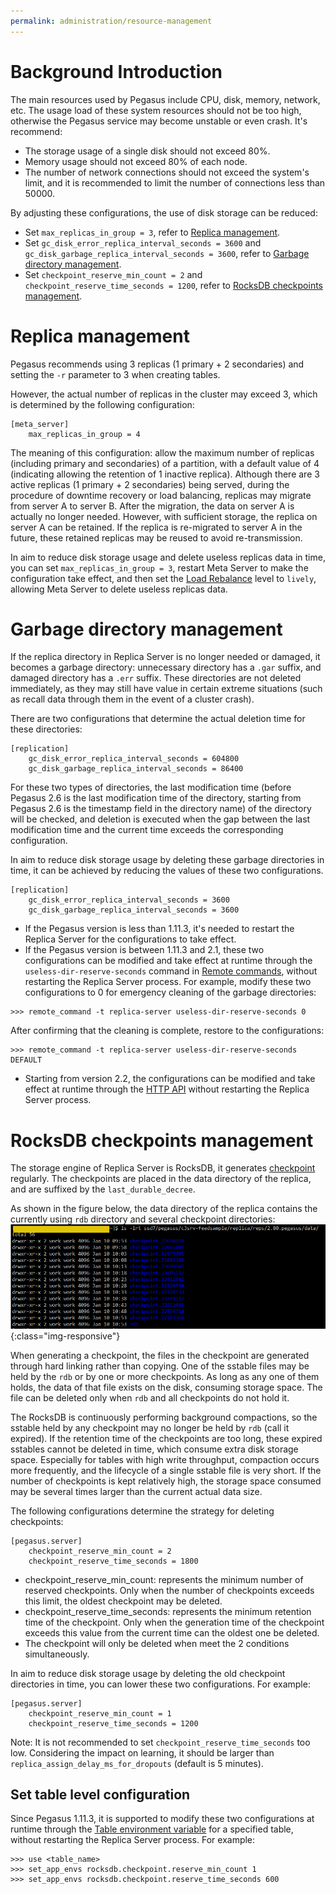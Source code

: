 ```yaml
---
permalink: administration/resource-management
---
```


# Background Introduction

The main resources used by Pegasus include CPU, disk, memory, network, etc. The usage load of these system resources should not be too high, otherwise the Pegasus service may become unstable or even crash. It's recommend:
* The storage usage of a single disk should not exceed 80%.
* Memory usage should not exceed 80% of each node.
* The number of network connections should not exceed the system's limit, and it is recommended to limit the number of connections less than 50000.

By adjusting these configurations, the use of disk storage can be reduced:
* Set `max_replicas_in_group = 3`, refer to [Replica management](#replica-management).
* Set `gc_disk_error_replica_interval_seconds = 3600` and `gc_disk_garbage_replica_interval_seconds = 3600`, refer to [Garbage directory management](#garbage-directory-management).
* Set `checkpoint_reserve_min_count = 2` and `checkpoint_reserve_time_seconds = 1200`, refer to [RocksDB checkpoints management](#rocksdb-checkpoints-management).

# Replica management

Pegasus recommends using 3 replicas (1 primary + 2 secondaries) and setting the `-r` parameter to 3 when creating tables.

However, the actual number of replicas in the cluster may exceed 3, which is determined by the following configuration:
```
[meta_server]
    max_replicas_in_group = 4
```

The meaning of this configuration: allow the maximum number of replicas (including primary and secondaries) of a partition, with a default value of 4 (indicating allowing the retention of 1 inactive replica). Although there are 3 active replicas (1 primary + 2 secondaries) being served, during the procedure of downtime recovery or load balancing, replicas may migrate from server A to server B. After the migration, the data on server A is actually no longer needed. However, with sufficient storage, the replica on server A can be retained. If the replica is re-migrated to server A in the future, these retained replicas may be reused to avoid re-transmission.

In aim to reduce disk storage usage and delete useless replicas data in time, you can set `max_replicas_in_group = 3`, restart Meta Server to make the configuration take effect, and then set the [Load Rebalance](rebalance) level to `lively`, allowing Meta Server to delete useless replicas data.

# Garbage directory management

If the replica directory in Replica Server is no longer needed or damaged, it becomes a garbage directory: unnecessary directory has a `.gar` suffix, and damaged directory has a `.err` suffix. These directories are not deleted immediately, as they may still have value in certain extreme situations (such as recall data through them in the event of a cluster crash).

There are two configurations that determine the actual deletion time for these directories:
```
[replication]
    gc_disk_error_replica_interval_seconds = 604800
    gc_disk_garbage_replica_interval_seconds = 86400
```
For these two types of directories, the last modification time (before Pegasus 2.6 is the last modification time of the directory, starting from Pegasus 2.6 is the timestamp field in the directory name) of the directory will be checked, and deletion is executed when the gap between the last modification time and the current time exceeds the corresponding configuration.

In aim to reduce disk storage usage by deleting these garbage directories in time, it can be achieved by reducing the values of these two configurations.
```
[replication]
    gc_disk_error_replica_interval_seconds = 3600
    gc_disk_garbage_replica_interval_seconds = 3600
```
* If the Pegasus version is less than 1.11.3, it's needed to restart the Replica Server for the configurations to take effect.
* If the Pegasus version is between 1.11.3 and 2.1, these two configurations can be modified and take effect at runtime through the `useless-dir-reserve-seconds` command in [Remote commands](remote-commands), without restarting the Replica Server process. For example, modify these two configurations to 0 for emergency cleaning of the garbage directories:
```
>>> remote_command -t replica-server useless-dir-reserve-seconds 0
```
After confirming that the cleaning is complete, restore to the configurations:
```
>>> remote_command -t replica-server useless-dir-reserve-seconds DEFAULT
```
* Starting from version 2.2, the configurations can be modified and take effect at runtime through the [HTTP API](/api/http) without restarting the Replica Server process.

# RocksDB checkpoints management

The storage engine of Replica Server is RocksDB, it generates [checkpoint](https://github.com/facebook/rocksdb/wiki/Checkpoints) regularly. The checkpoints are placed in the data directory of the replica, and are suffixed by the `last_durable_decree`.

As shown in the figure below, the data directory of the replica contains the currently using `rdb` directory and several checkpoint directories:
![checkpoint_dirs.png](/assets/images/checkpoint_dirs.png){:class="img-responsive"}

When generating a checkpoint, the files in the checkpoint are generated through hard linking rather than copying. One of the sstable files may be held by the `rdb` or by one or more checkpoints. As long as any one of them holds, the data of that file exists on the disk, consuming storage space. The file can be deleted only when `rdb` and all checkpoints do not hold it.

The RocksDB is continuously performing background compactions, so the sstable held by any checkpoint may no longer be held by `rdb` (call it expired). If the retention time of the checkpoints are too long, these expired sstables cannot be deleted in time, which consume extra disk storage space. Especially for tables with high write throughput, compaction occurs more frequently, and the lifecycle of a single sstable file is very short. If the number of checkpoints is kept relatively high, the storage space consumed may be several times larger than the current actual data size.

The following configurations determine the strategy for deleting checkpoints:
```
[pegasus.server]
    checkpoint_reserve_min_count = 2
    checkpoint_reserve_time_seconds = 1800
```
* checkpoint_reserve_min_count: represents the minimum number of reserved checkpoints. Only when the number of checkpoints exceeds this limit, the oldest checkpoint may be deleted.
* checkpoint_reserve_time_seconds: represents the minimum retention time of the checkpoint. Only when the generation time of the checkpoint exceeds this value from the current time can the oldest one be deleted.
* The checkpoint will only be deleted when meet the 2 conditions simultaneously.

In aim to reduce disk storage usage by deleting the old checkpoint directories in time, you can lower these two configurations. For example:
```
[pegasus.server]
    checkpoint_reserve_min_count = 1
    checkpoint_reserve_time_seconds = 1200
```
Note: It is not recommended to set `checkpoint_reserve_time_seconds` too low. Considering the impact on learning, it should be larger than `replica_assign_delay_ms_for_dropouts` (default is 5 minutes).

## Set table level configuration

Since Pegasus 1.11.3, it is supported to modify these two configurations at runtime through the [Table environment variable](table-env) for a specified table, without restarting the Replica Server process. For example:
```
>>> use <table_name>
>>> set_app_envs rocksdb.checkpoint.reserve_min_count 1
>>> set_app_envs rocksdb.checkpoint.reserve_time_seconds 600
```
